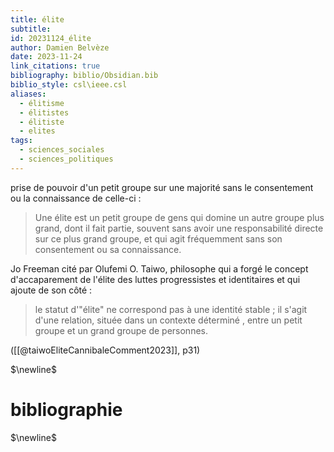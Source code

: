 ```yaml
---
title: élite
subtitle: 
id: 20231124_élite
author: Damien Belvèze
date: 2023-11-24
link_citations: true
bibliography: biblio/Obsidian.bib
biblio_style: csl\ieee.csl
aliases:
  - élitisme
  - élitistes
  - élitiste
  - elites
tags:
  - sciences_sociales
  - sciences_politiques
---
```

prise de pouvoir d'un petit groupe sur une majorité sans le consentement ou la connaissance de celle-ci : 

> Une élite est un petit groupe de gens qui domine un autre groupe plus grand, dont il fait partie, souvent sans avoir une responsabilité directe sur ce plus grand groupe, et qui agit fréquemment sans son consentement ou sa connaissance.

Jo Freeman cité par Olufemi O. Taiwo, philosophe qui a forgé le concept d'accaparement de l'élite des luttes progressistes et identitaires et qui ajoute de son côté : 

> le statut d'"élite" ne correspond pas à une identité stable ; il s'agit d'une relation, située dans un contexte déterminé , entre un petit groupe et un grand groupe de personnes. 

([[@taiwoEliteCannibaleComment2023]], p31)


$\newline$
# bibliographie
$\newline$






